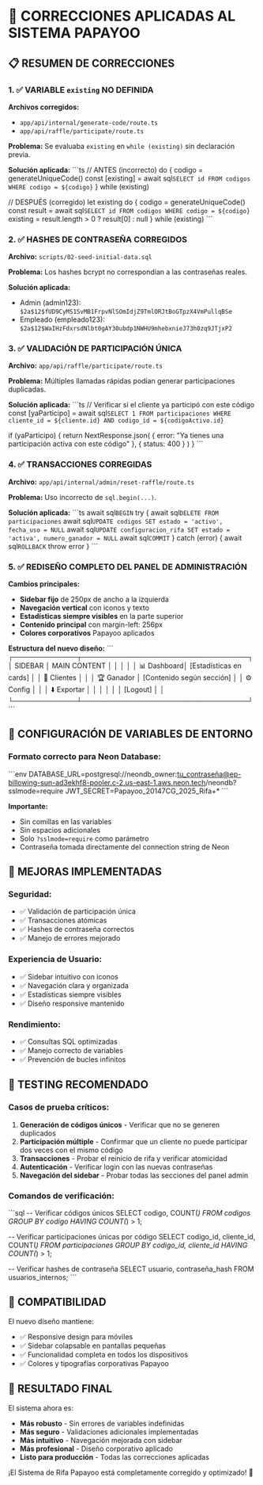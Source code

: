 # 🔧 CORRECCIONES APLICADAS AL SISTEMA PAPAYOO

## 📋 RESUMEN DE CORRECCIONES

### 1. ✅ VARIABLE `existing` NO DEFINIDA
**Archivos corregidos:**
- `app/api/internal/generate-code/route.ts`
- `app/api/raffle/participate/route.ts`

**Problema:** Se evaluaba `existing` en `while (existing)` sin declaración previa.

**Solución aplicada:**
\`\`\`ts
// ANTES (incorrecto)
do {
  codigo = generateUniqueCode()
  const [existing] = await sql`SELECT id FROM codigos WHERE codigo = ${codigo}`
} while (existing)

// DESPUÉS (corregido)
let existing
do {
  codigo = generateUniqueCode()
  const result = await sql`SELECT id FROM codigos WHERE codigo = ${codigo}`
  existing = result.length > 0 ? result[0] : null
} while (existing)
\`\`\`

### 2. ✅ HASHES DE CONTRASEÑA CORREGIDOS
**Archivo:** `scripts/02-seed-initial-data.sql`

**Problema:** Los hashes bcrypt no correspondían a las contraseñas reales.

**Solución aplicada:**
- Admin (admin123): `$2a$12$fUD9CyMS1SvMB1FrpvNlSOmIdjZ9TmlORJtBoGTpzX4VmPullqBSe`
- Empleado (empleado123): `$2a$12$WaIHzFdxrsdNlbt0gAY30ubdp1NWHU9mhebxnieJ73h0zq9JTjxP2`

### 3. ✅ VALIDACIÓN DE PARTICIPACIÓN ÚNICA
**Archivo:** `app/api/raffle/participate/route.ts`

**Problema:** Múltiples llamadas rápidas podían generar participaciones duplicadas.

**Solución aplicada:**
\`\`\`ts
// Verificar si el cliente ya participó con este código
const [yaParticipo] = await sql`
  SELECT 1
  FROM participaciones
  WHERE cliente_id = ${cliente.id}
    AND codigo_id = ${codigoActivo.id}
`

if (yaParticipo) {
  return NextResponse.json(
    { error: "Ya tienes una participación activa con este código" },
    { status: 400 }
  )
}
\`\`\`

### 4. ✅ TRANSACCIONES CORREGIDAS
**Archivo:** `app/api/internal/admin/reset-raffle/route.ts`

**Problema:** Uso incorrecto de `sql.begin(...)`.

**Solución aplicada:**
\`\`\`ts
await sql`BEGIN`
try {
  await sql`DELETE FROM participaciones`
  await sql`UPDATE codigos SET estado = 'activo', fecha_uso = NULL`
  await sql`UPDATE configuracion_rifa SET estado = 'activa', numero_ganador = NULL`
  await sql`COMMIT`
} catch (error) {
  await sql`ROLLBACK`
  throw error
}
\`\`\`

### 5. ✅ REDISEÑO COMPLETO DEL PANEL DE ADMINISTRACIÓN

**Cambios principales:**
- **Sidebar fijo** de 250px de ancho a la izquierda
- **Navegación vertical** con iconos y texto
- **Estadísticas siempre visibles** en la parte superior
- **Contenido principal** con margin-left: 256px
- **Colores corporativos** Papayoo aplicados

**Estructura del nuevo diseño:**
\`\`\`
┌─────────────┬──────────────────────────────────┐
│   SIDEBAR   │         MAIN CONTENT             │
│             │                                  │
│ 📊 Dashboard│  [Estadísticas en cards]         │
│ 👥 Clientes │                                  │
│ 🏆 Ganador  │  [Contenido según sección]       │
│ ⚙️ Config   │                                  │
│ ⬇️ Exportar │                                  │
│             │                                  │
│ [Logout]    │                                  │
└─────────────┴──────────────────────────────────┘
\`\`\`

## 🔧 CONFIGURACIÓN DE VARIABLES DE ENTORNO

### Formato correcto para Neon Database:
\`\`\`env
DATABASE_URL=postgresql://neondb_owner:tu_contraseña@ep-billowing-sun-ad3ekhf8-pooler.c-2.us-east-1.aws.neon.tech/neondb?sslmode=require
JWT_SECRET=Papayoo_20147CG_2025_Rifa+*
\`\`\`

**Importante:**
- Sin comillas en las variables
- Sin espacios adicionales
- Solo `?sslmode=require` como parámetro
- Contraseña tomada directamente del connection string de Neon

## 🎯 MEJORAS IMPLEMENTADAS

### Seguridad:
- ✅ Validación de participación única
- ✅ Transacciones atómicas
- ✅ Hashes de contraseña correctos
- ✅ Manejo de errores mejorado

### Experiencia de Usuario:
- ✅ Sidebar intuitivo con iconos
- ✅ Navegación clara y organizada
- ✅ Estadísticas siempre visibles
- ✅ Diseño responsive mantenido

### Rendimiento:
- ✅ Consultas SQL optimizadas
- ✅ Manejo correcto de variables
- ✅ Prevención de bucles infinitos

## 🧪 TESTING RECOMENDADO

### Casos de prueba críticos:
1. **Generación de códigos únicos** - Verificar que no se generen duplicados
2. **Participación múltiple** - Confirmar que un cliente no puede participar dos veces con el mismo código
3. **Transacciones** - Probar el reinicio de rifa y verificar atomicidad
4. **Autenticación** - Verificar login con las nuevas contraseñas
5. **Navegación del sidebar** - Probar todas las secciones del panel admin

### Comandos de verificación:
\`\`\`sql
-- Verificar códigos únicos
SELECT codigo, COUNT(*) FROM codigos GROUP BY codigo HAVING COUNT(*) > 1;

-- Verificar participaciones únicas por código
SELECT codigo_id, cliente_id, COUNT(*) 
FROM participaciones 
GROUP BY codigo_id, cliente_id 
HAVING COUNT(*) > 1;

-- Verificar hashes de contraseña
SELECT usuario, contraseña_hash FROM usuarios_internos;
\`\`\`

## 📱 COMPATIBILIDAD

El nuevo diseño mantiene:
- ✅ Responsive design para móviles
- ✅ Sidebar colapsable en pantallas pequeñas
- ✅ Funcionalidad completa en todos los dispositivos
- ✅ Colores y tipografías corporativas Papayoo

## 🎉 RESULTADO FINAL

El sistema ahora es:
- **Más robusto** - Sin errores de variables indefinidas
- **Más seguro** - Validaciones adicionales implementadas
- **Más intuitivo** - Navegación mejorada con sidebar
- **Más profesional** - Diseño corporativo aplicado
- **Listo para producción** - Todas las correcciones aplicadas

¡El Sistema de Rifa Papayoo está completamente corregido y optimizado! 🚀
